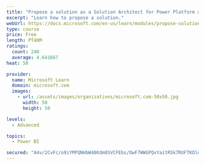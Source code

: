 ```yaml
---
title: "Propose a solution as a Solution Architect for Power Platform and Dynamics 365"
excerpt: "Learn how to propose a solution."
webUrl: https://docs.microsoft.com/en-us/learn/modules/propose-solution/
type: course
price: Free
length: PT40M
ratings:
  count: 240
  average: 4.641667
heat: 50

provider:
  name: Microsoft Learn
  domain: microsoft.com
  images:
    - url: /assets/images/organizations/microsoft.com-50x50.jpg
      width: 50
      height: 50

levels:
  - Advanced

topics:
  - Power BI

secured: "A4v/2CvFc/o9iYMPQNHbW48Kdm0SVCFEbs/OwF7WWGPQvYaitRSk7RUFTKOlnbbByPOjsgk3aT7DHwY0kIKZd/3TNbuk1irYRyLrnCTUntaSzWXNeb9IO+hBBIZg/o7Lc5hBsNRhnbvhn6jekEnuZT+Zyt6RP3JuuGmb4/vV4tE6yzg2tyP1f1Co/AhHdnhGY2Bx2Pr5DuzoiY33OERP+hgt/tPnvU+s80TnG/dG8XGd/sqsG0hiFrit4abzNlHYA4WNkwyb6nC70+G0hnVOEdgRGSXRFvxZtENicZCEpagqwKn2rgskc66HjxAui86JDo2sFZqJPvP3G2Q1m6WjdD4nnn2HwhfDnjcVGf0KY0oFKpe6PKKKCHGuhh39XyAiTlkwENiiEqZLnNj7kcI98A==;PxpMbq6Dwz6LjjYf3gw+xQ=="
---
```


